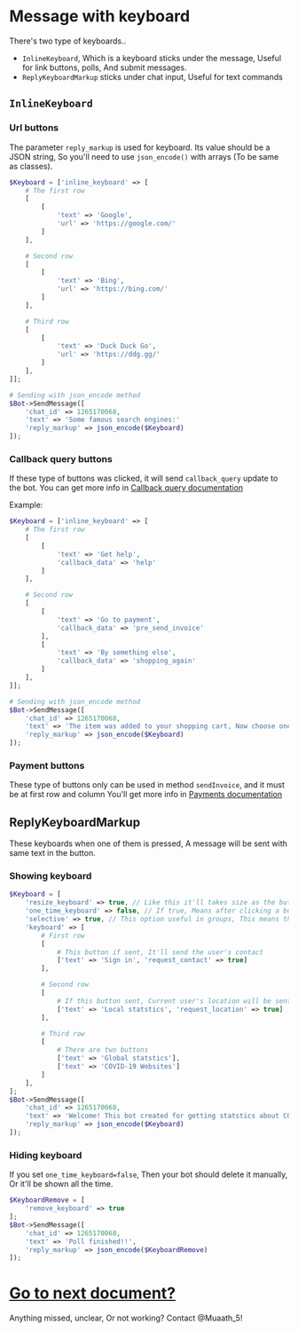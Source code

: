 # Message with keyboard
There's two type of keyboards..
- `InlineKeyboard`, Which is a keyboard sticks under the message, Useful for link buttons, polls, And submit messages.
- `ReplyKeyboardMarkup` sticks under chat input, Useful for text commands

## `InlineKeyboard`
### Url buttons
The parameter `reply_markup` is used for keyboard. Its value should be a JSON string, So you'll need to use `json_encode()` with arrays (To be same as classes).

```php
$Keyboard = ['inline_keyboard' => [
    # The first row
    [
        [
            'text' => 'Google',
            'url' => 'https://google.com/'
        ]
    ],

    # Second row
    [
        [
            'text' => 'Bing',
            'url' => 'https://bing.com/'
        ]
    ],

    # Third row
    [
        [
            'text' => 'Duck Duck Go',
            'url' => 'https://ddg.gg/'
        ]
    ],
]];

# Sending with json_encode method
$Bot->SendMessage([
    'chat_id' => 1265170068,
    'text' => 'Some famous search engines:'
    'reply_markup' => json_encode($Keyboard)
]);
```

### Callback query buttons
If these type of buttons was clicked, it will send `callback_query` update to the bot.
You can get more info in [Callback query documentation](https://muaath5.github.io/SimpleBotAPI/CallbackQueries)

Example:
```php
$Keyboard = ['inline_keyboard' => [
    # The first row
    [
        [
            'text' => 'Get help',
            'callback_data' => 'help'
        ]
    ],

    # Second row
    [
        [
            'text' => 'Go to payment',
            'callback_data' => 'pre_send_invoice'
        ],
        [
            'text' => 'By something else',
            'callback_data' => 'shopping_again'
        ]
    ],
]];

# Sending with json_encode method
$Bot->SendMessage([
    'chat_id' => 1265170068,
    'text' => 'The item was added to your shopping cart, Now choose one of those options'
    'reply_markup' => json_encode($Keyboard)
]);
```

### 

### Payment buttons
These type of buttons only can be used in method `sendInvoice`, and it must be at first row and column
You'll get more info in [Payments documentation](https://muaath5.github.io/SimpleBotAPI/TelegramPayments)

## ReplyKeyboardMarkup
These keyboards when one of them is pressed, A message will be sent with same text in the button.
### Showing keyboard
```php
$Keyboard = [
    'resize_keyboard' => true, // Like this it'll takes size as the button text
    'one_time_keyboard' => false, // If true, Means after clicking a button the keyboard wouldn't be shown
    'selective' => true, // This option useful in groups, This means the keyboard will be shown Only for person in reply & mentioned users
    'keyboard' => [
        # First row
        [
            # This button if sent, It'll send the user's contact
            ['text' => 'Sign in', 'request_contact' => true]
        ],

        # Second row
        [
            # If this button sent, Current user's location will be sent
            ['text' => 'Local statstics', 'request_location' => true]
        ],

        # Third row
        [
            # There are two buttons
            ['text' => 'Global statstics'],
            ['text' => 'COVID-19 Websites']
        ]
    ],
];
$Bot->SendMessage([
    'chat_id' => 1265170068,
    'text' => 'Welcome! This bot created for getting statstics about COVID-19',
    'reply_markup' => json_encode($Keyboard)
]);
```

### Hiding keyboard
If you set `one_time_keyboard=false`, Then your bot should delete it manually, Or it'll be shown all the time.

```php
$KeyboardRemove = [
    'remove_keyboard' => true
];
$Bot->SendMessage([
    'chat_id' => 1265170068,
    'text' => 'Poll finished!!',
    'reply_markup' => json_encode($KeyboardRemove)
]);
```

[Go to next document?](https://muaath5.github.io/SimpleBotAPI/CallbackQueries)
===
Anything missed, unclear, Or not working? Contact @Muaath_5!